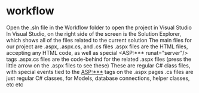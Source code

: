 # workflow

Open the .sln file in the Workflow folder to open the project in Visual Studio
In Visual Studio, on the right side of the screen is the Solution Explorer, which shows all of the files related to the current solution
The main files for our project are .aspx, .aspx.cs, and .cs files
        .aspx files are the HTML files, accepting any HTML code, as well as special <ASP:*** runat="server"/> tags 
        .aspx.cs files are the code-behind for the related .aspx files (press the little arrow on the .aspx files to see these)
              These are regular C# class files, with special events tied to the <ASP:***> tags on the .aspx pages
        .cs files are just regular C# classes, for Models, database connections, helper classes, etc etc
